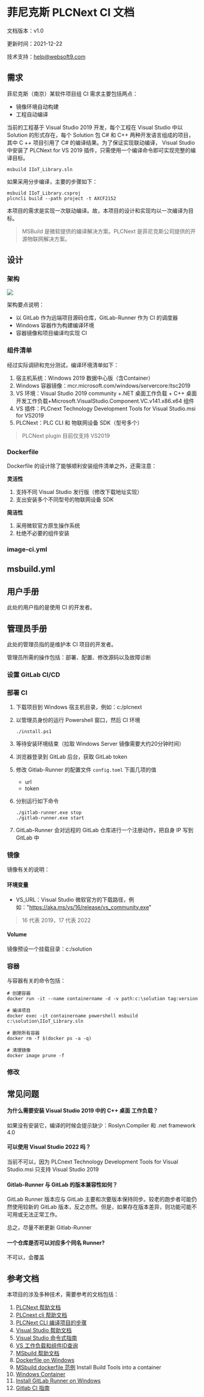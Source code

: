 # 菲尼克斯 PLCNext CI 文档

文档版本：v1.0  

更新时间：2021-12-22  

技术支持：help@websoft9.com  



## 需求

菲尼克斯（南京）某软件项目组 CI 需求主要包括两点：

* 镜像环境自动构建
* 工程自动编译

当前的工程基于 Visual Studio 2019 开发，每个工程在 Visual Studio 中以 Solution 的形式存在，每个 Solution 包 C# 和 C++ 两种开发语言组成的项目，其中 C ++ 项目引用了 C# 的编译结果。为了保证实现联动编译， Visual Studio 中安装了 PLCNext for VS 2019 插件，只需使用一个编译命令即可实现完整的编译目标。

```
msbuild IIoT_Library.sln
```

如果采用分步编译，主要的步骤如下：

```
msbuild IIoT_Library.csproj
plcncli build --path project -t AXCF2152
```

本项目的需求是实现一次联动编译。故，本项目的设计和实现均以一次编译为目标。

> MSBuild 是微软提供的编译解决方案。PLCNext 是菲尼克斯公司提供的开源物联网解决方案。  

## 设计

### 架构

![](E:\Develop\plcn\docs\images\architecture.png)



架构要点说明：

* 以 GitLab 作为远端项目源码仓库，GitLab-Runner 作为 CI 的调度器
* Windows 容器作为构建编译环境
* 容器镜像和项目编译均实现 CI

### 组件清单

经过实际调研和充分测试，编译环境清单如下：

1. 宿主机系统：Windows 2019 数据中心版（含Container）
2. Windows 容器镜像：mcr.microsoft.com/windows/servercore:ltsc2019
3. VS 环境：Visual Studio 2019 community +.NET 桌面工作负载 + C++ 桌面开发工作负载+Microsoft.VisualStudio.Component.VC.v141.x86.x64 组件
4. VS 插件：PLCnext Technology Development Tools for Visual Studio.msi for VS2019
5. PLCNext：PLC CLI 和 物联网设备 SDK（型号多个）

> PLCNext plugin  目前仅支持 VS2019



### Dockerfile

Dockerfile 的设计除了能够顺利安装组件清单之外，还需注意：

**灵活性**

1. 支持不同 Visual Studio 发行版（修改下载地址实现）
2. 支出安装多个不同型号的物联网设备 SDK

**简洁性**

1. 采用微软官方原生操作系统
2. 杜绝不必要的组件安装

### image-ci.yml

## msbuild.yml



## 用户手册

此处的用户指的是使用 CI 的开发者。

## 管理员手册

此处的管理员指的是维护本 CI 项目的开发者。  

管理员所需的操作包括：部署、配置、修改源码以及故障诊断

### 设置 GitLab CI/CD

### 部署 CI

1. 下载项目到 Windows 宿主机目录，例如：c:/plcnext

2. 以管理员身份的运行 Powershell 窗口，然后 CI 环境
   ```
   ./install.ps1
   ```
3. 等待安装环境结束（拉取 Windows Server 镜像需要大约20分钟时间）

3. 浏览器登录到 GitLab 后台，获取 GitLab token

4. 修改 Gitlab-Runner 的配置文件 `config.toml` 下面几项的值

   * url
   * token

5. 分别运行如下命令
   ```
   ./gitlab-runner.exe stop
   ./gitlab-runner.exe start
   ```
6. GitLab-Runner 会对远程的 GitLab 仓库进行一个注册动作，把自身 IP 写到 GitLab 中

### 镜像

镜像有关的说明：

#### 环境变量

* VS_URL：Visual Studio 微软官方的下载路径，例如："https://aka.ms/vs/16/release/vs_community.exe"   

> 16 代表 2019，17 代表 2022

#### Volume

镜像预设一个挂载目录：c:/solution

### 容器

与容器有关的命令包括：

```
# 创建容器
docker run -it --name containername -d -v path:c:\solution tag:version

# 编译项目
docker exec -it containername powershell msbuild c:\solution\IIoT_Library.sln

# 删除所有容器
docker rm -f $(docker ps -a -q)

# 清理镜像
docker image prune -f
```

### 修改


## 常见问题

#### 为什么需要安装 Visual Studio 2019 中的  C++ 桌面 工作负载？

如果没有安装它，编译的时候会提示缺少：Roslyn.Compiler 和 .net framework 4.0

#### 可以使用 Visual Studio 2022 吗？

当前不可以，因为 PLCnext Technology Development Tools for Visual Studio.msi 只支持 Visual Studio 2019

#### Gitlab-Runner 与 GitLab 的版本兼容性如何？

GitLab Runner 版本应与 GitLab 主要和次要版本保持同步。较老的跑步者可能仍然使用较新的 GitLab 版本，反之亦然。但是，如果存在版本差异，则功能可能不可用或无法正常工作。  

总之，尽量不断更新 Gitlab-Runner

#### 一个仓库是否可以对应多个同名 Runner?

不可以，会覆盖

## 参考文档

本项目的涉及多种技术，需要参考的文档包括：

1. [PLCNext 帮助文档](https://www.plcnext.help/)
2. [PLCnext cli 帮助文档](http://www.plcnext-runtime.com/ch01-04-installing-a-software-development-kit.html)
3. [PLCNext CLI 编译项目的步骤](https://github.com/PLCnext/CppExamples#compile-the-code-with-the-plcnext-cli)
4. [Visual Studio 帮助文档](https://docs.microsoft.com/zh-cn/visualstudio/get-started/visual-studio-ide)
5. [Visual Studio 命令式指南](https://docs.microsoft.com/en-us/visualstudio/ide/reference/command-prompt-powershell?view=vs-2019)
6. [VS 工作负载和组件ID查询](https://docs.microsoft.com/zh-cn/visualstudio/install/workload-component-id-vs-community)
7. [MSbuild 帮助文档](https://docs.microsoft.com/zh-cn/visualstudio/msbuild/msbuild)
8. [Dockerfile on Windows](https://docs.microsoft.com/en-us/virtualization/windowscontainers/manage-docker/manage-windows-dockerfile)
9. [MSbuild dockerfile  范例](https://docs.microsoft.com/en-us/visualstudio/install/build-tools-container?view=vs-2019) Install Build Tools into a container
10. [Windows Container](https://docs.microsoft.com/zh-cn/virtualization/windowscontainers/)  
11. [Install GitLab Runner on Windows](https://docs.gitlab.com/runner/install/windows.html)
12. [Gitlab CI 指南](https://docs.gitlab.com/ee/ci/introduction/index.html#continuous-integration)